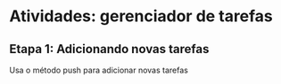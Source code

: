 # Atividades: gerenciador de tarefas 

## Etapa 1: Adicionando novas tarefas
Usa o método push para adicionar novas tarefas
